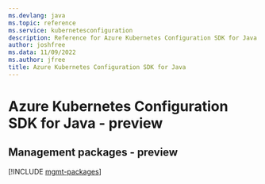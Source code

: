 ```yaml
---
ms.devlang: java
ms.topic: reference
ms.service: kubernetesconfiguration
description: Reference for Azure Kubernetes Configuration SDK for Java
author: joshfree
ms.data: 11/09/2022
ms.author: jfree
title: Azure Kubernetes Configuration SDK for Java
---
```

# Azure Kubernetes Configuration SDK for Java - preview

## Management packages - preview
[!INCLUDE [mgmt-packages](kubernetes-configuration-mgmt-index.md)]